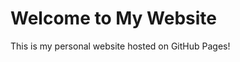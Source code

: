 <!DOCTYPE html>
<html>
<head>
</head>
<body>
    <h1>Welcome to My Website</h1>
    <p>This is my personal website hosted on GitHub Pages!</p>
</body>
</html>
